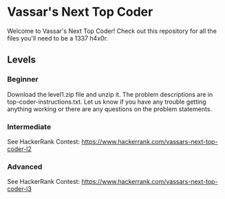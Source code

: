 # Vassar's Next Top Coder

Welcome to Vassar's Next Top Coder! Check out this repository for all the files you'll need to be a 1337 h4x0r.

## Levels

### Beginner
Download the level1.zip file and unzip it. The problem descriptions are in top-coder-instructions.txt. Let us know if you have any trouble getting anything working or there are any questions on the problem statements.

### Intermediate
See HackerRank Contest: https://www.hackerrank.com/vassars-next-top-coder-l2

### Advanced
See HackerRank Contest: https://www.hackerrank.com/vassars-next-top-coder-l3

